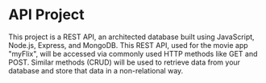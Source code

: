 # API Project

This project is a REST API, an architected database built using JavaScript, Node.js, Express, and MongoDB. This REST API, used for the
movie app "myFlix", will be accessed via commonly used HTTP methods like GET and POST. Similar methods (CRUD) will be used to retrieve data from
your database and store that data in a non-relational way.
 
